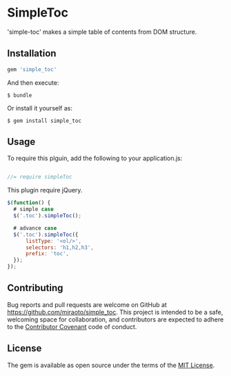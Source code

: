 # SimpleToc

'simple-toc' makes a simple table of contents from DOM structure.

## Installation

```ruby
gem 'simple_toc'
```

And then execute:

    $ bundle

Or install it yourself as:

    $ gem install simple_toc

## Usage

To require this plguin, add the following to your application.js:

``` javascript

//= require simpleToc

```

This plugin require jQuery.

``` javascript
$(function() {
  # simple case
  $('.toc').simpleToc();

  # advance case
  $('.toc').simpleToc({
      listType: '<ol/>',
      selectors: 'h1,h2,h3',
      prefix: 'toc',
  });
});
```

## Contributing

Bug reports and pull requests are welcome on GitHub at https://github.com/miraoto/simple_toc. This project is intended to be a safe, welcoming space for collaboration, and contributors are expected to adhere to the [Contributor Covenant](http://contributor-covenant.org) code of conduct.


## License

The gem is available as open source under the terms of the [MIT License](http://opensource.org/licenses/MIT).
